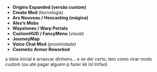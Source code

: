 - **Origins Expanded (versão custom)**
- **Create Mod** (tecnologia)
- **Ars Nouveau / Hexcasting (mágica)**
- **Alex’s Mobs**
- **Waystones / Warp Portals**
- **CustomHUD / FancyMenu** (visual)
- **JourneyMap**
- **Voice Chat Mod** (proximidade)
- **Cosmetic Armor Reworked**

a ideia inicial é arrancar dinheiro... e se der certo, tem como virar mods custom (ou até pagar alguém p fazer kk lol lmfao)
